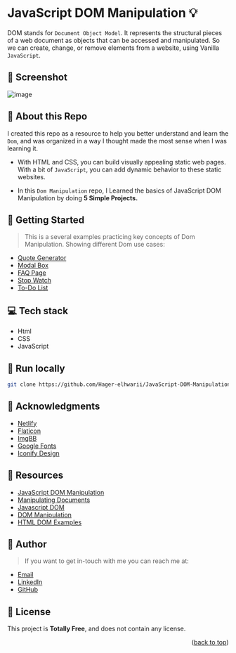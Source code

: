 <a name="readme-top"></a>
# JavaScript DOM Manipulation :bulb: 
DOM stands for `Document Object Model`. It represents the structural pieces of a web document as objects that can be accessed and manipulated. So we can create, change, or remove elements from a website, using Vanilla `JavaScript`.

## :camera_flash: Screenshot
![image](https://github.com/Hager-elhwarii/JavaScript-DOM-Manipulation/assets/80959882/241da77a-56e9-4078-b50f-43483c9bc262)

## 🌸 About this Repo
I created this repo as a resource to help you better understand and learn the `Dom`, and was organized in a way I thought made the most sense when I was learning it.

- With HTML and CSS, you can build visually appealing static web pages. With a bit of `JavaScript`, you can add dynamic behavior to these static websites.
  
- In this `Dom Manipulation` repo, I Learned the basics of JavaScript DOM Manipulation by doing **5 Simple Projects.**

## 🤸 Getting Started 
> This is a several examples practicing key concepts of Dom Manipulation. Showing different Dom use cases:

- [Quote Generator](https://quote-generator-dottie.netlify.app/)
- [Modal Box](https://modal-box-dottie.netlify.app/)
- [FAQ Page](https://frequently-asked-questions-dottie.netlify.app/)
- [Stop Watch](https://stop-watch-dottie.netlify.app/)
- [To-Do List](https://simple-todo-list-dottie.netlify.app/)

## 💻 Tech stack
- Html
- CSS
- JavaScript

##  🔐 Run locally 

```bash
git clone https://github.com/Hager-elhwarii/JavaScript-DOM-Manipulation.git
```

## 📌 Acknowledgments

- [Netlify](https://www.netlify.com/)
- [Flaticon](https://www.flaticon.com/)
- [ImgBB](https://imgbb.com/)
- [Google Fonts](http://hager.a.elhawary@gmail.com/)
- [Iconify Design](https://iconify.design/)


## 🌼 Resources
- [JavaScript DOM Manipulation](https://www.youtube.com/watch?v=5fb2aPlgoys)
- [Manipulating Documents](https://developer.mozilla.org/en-US/docs/Learn/JavaScript/Client-side_web_APIs/Manipulating_documents)
- [Javascript DOM](https://www.udacity.com/blog/2021/03/javascript-dom.html)
- [DOM Manipulation](https://medium.com/@teamtechsis/dom-manipulation-767753b51119)
- [HTML DOM Examples](https://www.w3schools.com/js/js_dom_examples.asp)


## 🦄 Author
> If you want to get in-touch with me you can reach me at:

-  [Email](http://hager.a.elhawary@gmail.com/)
-  [LinkedIn](https://www.linkedin.com/in/hager-omar-elhawary/)
-  [GitHub](https://github.com/Hager-elhwarii)

## 📘 License
This project is **Totally Free**,  and does not contain any license.


<p align="right">(<a href="#readme-top">back to top</a>)</p>
